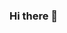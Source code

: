 ### Hi there 👋

<!--
**Unibam/Unibam** is a ✨ _special_ ✨ repository because its `README.md` (this file) appears on your GitHub profile.

Here are some ideas to get you started:

- 🔭 I’m currently working on my coding and robotics skills 
- 🌱 I’m currently learning software engineer. 
- 👯 I’m looking to collaborate on my application development skills
- 🤔 I’m looking for help with professionals 
- 💬 Ask me about digital marketing 
- 📫 How to reach me: 08061226934
- 😄 Pronouns: she
- ⚡ Fun fact: learning new things and networking 
-->
